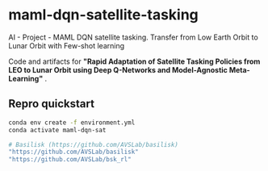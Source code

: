 # maml-dqn-satellite-tasking
AI - Project - MAML DQN satellite tasking. Transfer from Low Earth Orbit to Lunar Orbit with Few-shot learning

Code and artifacts for **"Rapid Adaptation of Satellite Tasking Policies from LEO to Lunar Orbit using Deep Q-Networks and Model-Agnostic Meta-Learning"** .

## Repro quickstart
```bash
conda env create -f environment.yml
conda activate maml-dqn-sat

# Basilisk (https://github.com/AVSLab/basilisk)
"https://github.com/AVSLab/basilisk"
"https://github.com/AVSLab/bsk_rl"


